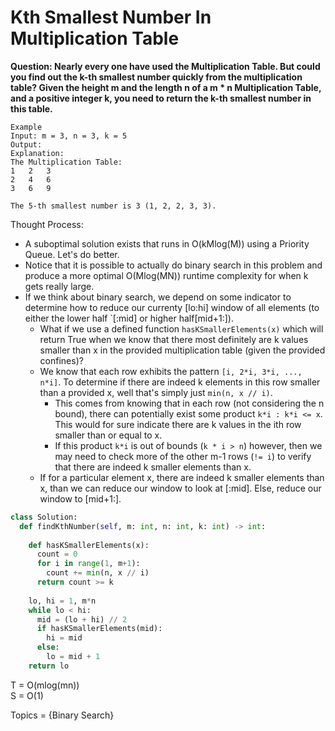 # Kth Smallest Number In Multiplication Table

<b>Question:  Nearly every one have used the Multiplication Table. But could you find out the k-th smallest number quickly from the multiplication table? Given the height m and the length n of a m * n Multiplication Table, and a positive integer k, you need to return the k-th smallest number in this table. </b>

```
Example  
Input: m = 3, n = 3, k = 5  
Output:   
Explanation:   
The Multiplication Table:  
1	2	3  
2	4	6  
3	6	9  

The 5-th smallest number is 3 (1, 2, 2, 3, 3).  
```

Thought Process:
* A suboptimal solution exists that runs in O(kMlog(M)) using a Priority Queue. Let's do better.
* Notice that it is possible to actually do binary search in this problem and produce a more optimal O(Mlog(MN)) runtime complexity for when k gets really large.
* If we think about binary search, we depend on some indicator to determine how to reduce our currenty [lo:hi] window of all elements (to either the lower half `[:mid] or higher half[mid+1:]).
  * What if we use a defined function `hasKSmallerElements(x)` which will return True when we know that there most definitely are k values smaller than x in the provided multiplication table (given the provided confines)?
  * We know that each row exhibits the pattern `[i, 2*i, 3*i, ..., n*i]`. To determine if there are indeed k elements in this row smaller than a provided x, well that's simply just `min(n, x // i)`.
    * This comes from knowing that in each row (not considering the n bound), there can potentially exist some product `k*i : k*i <= x`. This would for sure indicate there are k values in the ith row smaller than or equal to x.
    * If this product `k*i` is out of bounds (`k * i > n`) however, then we may need to check more of the other m-1 rows (`!= i`) to verify that there are indeed k smaller elements than x.
  * If for a particular element x, there are indeed k smaller elements than x, than we can reduce our window to look at [:mid]. Else, reduce our window to [mid+1:].

```python
class Solution:
  def findKthNumber(self, m: int, n: int, k: int) -> int:
    
    def hasKSmallerElements(x):
      count = 0
      for i in range(1, m+1):
        count += min(n, x // i)
      return count >= k
      
    lo, hi = 1, m*n
    while lo < hi:
      mid = (lo + hi) // 2
      if hasKSmallerElements(mid):
        hi = mid
      else:
        lo = mid + 1
    return lo
```

T = O(mlog(mn))  
S = O(1)    
  
Topics = {Binary Search}  

